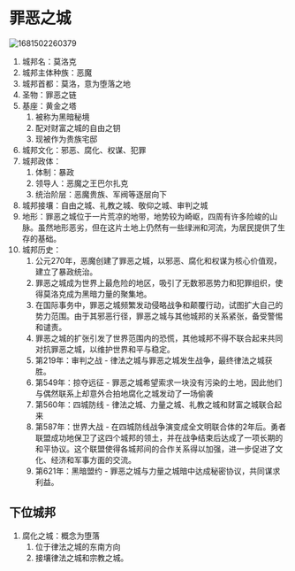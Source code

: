 # 罪恶之城

![1681502260379](https://image-1256090486.cos-website.ap-beijing.myqcloud.com/image1681502260379.png)

1. 城邦名：莫洛克
2. 城邦主体种族：恶魔
3. 城邦首都：莫洛，意为堕落之地
4. 圣物：罪恶之链
5. 基座：黄金之塔
   1. 被称为黑暗秘境
   2. 配对财富之城的自由之钥
   3. 现被作为贵族宅邸
6. 城邦文化：邪恶、腐化、权谋、犯罪
7. 城邦政体：
   1. 体制：暴政
   2. 领导人：恶魔之王巴尔扎克
   3. 统治阶层：恶魔贵族、军阀等逐层向下
8. 城邦接壤：自由之城、礼教之城、敬仰之城、审判之城
9. 地形：罪恶之城位于一片荒凉的地带，地势较为崎岖，四周有许多险峻的山脉。虽然地形恶劣，但在这片土地上仍然有一些绿洲和河流，为居民提供了生存的基础。
10. 城邦历史：
    1. 公元270年，恶魔创建了罪恶之城，以邪恶、腐化和权谋为核心价值观，建立了暴政统治。
    2. 罪恶之城成为世界上最危险的地区，吸引了无数邪恶势力和犯罪组织，使得莫洛克成为黑暗力量的聚集地。
    3. 在国际事务中，罪恶之城频繁发动侵略战争和颠覆行动，试图扩大自己的势力范围。由于其邪恶行径，罪恶之城与其他城邦的关系紧张，备受警惕和谴责。
    4. 罪恶之城的扩张引发了世界范围内的恐慌，其他城邦不得不联合起来共同对抗罪恶之城，以维护世界和平与稳定。
    5. 第219年：审判之战 - 律法之城与罪恶之城发生战争，最终律法之城获胜。
    6. 第549年：掠夺远征 - 罪恶之城希望索求一块没有污染的土地，因此他们与偶然联系上却意外合拍地腐化之城发动了一场偷袭
    7. 第560年：四城防线 - 律法之城、力量之城、礼教之城和财富之城联合起来
    8. 第587年：世界大战 - 在四城防线战争演变成全文明联合体的2年后。勇者联盟成功地保卫了这四个城邦的领土，并在战争结束后达成了一项长期的和平协议。这个联盟使得各城邦间的合作关系得以加强，进一步促进了文化、经济和军事方面的交流。
    9. 第621年：黑暗盟约 - 罪恶之城与力量之城暗中达成秘密协议，共同谋求利益。

## 下位城邦

1. 腐化之城：概念为堕落
   1. 位于律法之城的东南方向
   2. 接壤律法之城和宗教之城。